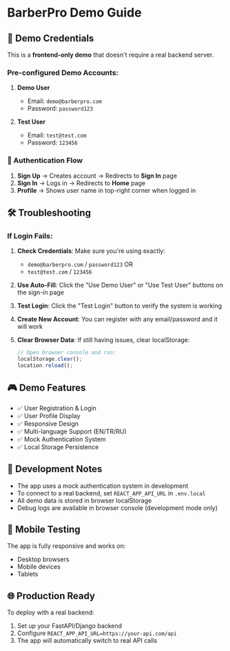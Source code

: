 # BarberPro Demo Guide

## 🎯 Demo Credentials

This is a **frontend-only demo** that doesn't require a real backend server.

### Pre-configured Demo Accounts:

1. **Demo User**
   - Email: `demo@barberpro.com`
   - Password: `password123`

2. **Test User**
   - Email: `test@test.com`
   - Password: `123456`

### 🔄 Authentication Flow

1. **Sign Up** → Creates account → Redirects to **Sign In** page
2. **Sign In** → Logs in → Redirects to **Home** page
3. **Profile** → Shows user name in top-right corner when logged in

## 🛠️ Troubleshooting

### If Login Fails:

1. **Check Credentials**: Make sure you're using exactly:
   - `demo@barberpro.com` / `password123` OR
   - `test@test.com` / `123456`

2. **Use Auto-Fill**: Click the "Use Demo User" or "Use Test User" buttons on the sign-in page

3. **Test Login**: Click the "Test Login" button to verify the system is working

4. **Create New Account**: You can register with any email/password and it will work

5. **Clear Browser Data**: If still having issues, clear localStorage:
   ```javascript
   // Open browser console and run:
   localStorage.clear();
   location.reload();
   ```

## 🎮 Demo Features

- ✅ User Registration & Login
- ✅ User Profile Display
- ✅ Responsive Design
- ✅ Multi-language Support (EN/TR/RU)
- ✅ Mock Authentication System
- ✅ Local Storage Persistence

## 🔧 Development Notes

- The app uses a mock authentication system in development
- To connect to a real backend, set `REACT_APP_API_URL` in `.env.local`
- All demo data is stored in browser localStorage
- Debug logs are available in browser console (development mode only)

## 📱 Mobile Testing

The app is fully responsive and works on:
- Desktop browsers
- Mobile devices
- Tablets

## 🌐 Production Ready

To deploy with a real backend:

1. Set up your FastAPI/Django backend
2. Configure `REACT_APP_API_URL=https://your-api.com/api`
3. The app will automatically switch to real API calls
